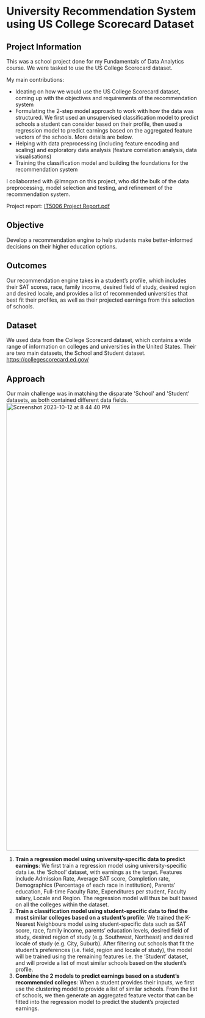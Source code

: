 # University Recommendation System using US College Scorecard Dataset

## Project Information

This was a school project done for my Fundamentals of Data Analytics course. We were tasked to use the US College Scorecard dataset.

My main contributions:
* Ideating on how we would use the US College Scorecard dataset, coming up with the objectives and requirements of the recommendation system
* Formulating the 2-step model approach to work with how the data was structured. We first used an unsupervised classification model to predict schools a student can consider based on their profile, then used a regression model to predict earnings based on the aggregated feature vectors of the schools. More details are below.
* Helping with data preprocessing (including feature encoding and scaling) and exploratory data analysis (feature correlation analysis, data visualisations)
* Training the classification model and building the foundations for the recommendation system

I collaborated with @lmngxn on this project, who did the bulk of the data preprocessing, model selection and testing, and refinement of the recommendation system.

Project report: [IT5006 Project Report.pdf](https://github.com/vennietweek/uni-recommendation/files/13748350/IT5006.Project.Report.pdf)

## Objective

Develop a recommendation engine to help students make better-informed decisions on their higher education options. 

## Outcomes

Our recommendation engine takes in a student’s profile, which includes their SAT scores, race, family income, desired field of study, desired region and desired locale, and provides a list of recommended universities that best fit their profiles, as well as their projected earnings from this selection of schools.

## Dataset

We used data from the College Scorecard dataset, which contains a wide range of information on colleges and universities in the United States. Their are two main datasets, the School and Student dataset. https://collegescorecard.ed.gov/

## Approach
Our main challenge was in matching the disparate 'School' and 'Student' datasets, as both contained different data fields.
<img width="1172" alt="Screenshot 2023-10-12 at 8 44 40 PM" src="https://github.com/vennietweek/uni-recommendation/assets/19652161/a1f63545-5249-41b8-be0a-7b8e41d32ef6">

1. **Train a regression model using university-specific data to predict earnings**: We first train a regression model using university-specific data i.e. the ‘School’ dataset, with earnings as the target. Features include Admission Rate, Average SAT score, Completion rate, Demographics (Percentage of each race in institution), Parents’ education, Full-time Faculty Rate, Expenditures per student, Faculty salary, Locale and Region. The regression model will thus be built based on all the colleges within the dataset.
2. **Train a classification model using student-specific data to find the most similar colleges based on a student’s profile**: We trained the K-Nearest Neighbours model using student-specific data such as SAT score, race, family income, parents’ education levels, desired field of study, desired region of study (e.g. Southwest, Northeast) and desired locale of study (e.g. City, Suburb). After filtering out schools that fit the student’s preferences (i.e. field, region and locale of study), the model will be trained using the remaining features i.e. the ‘Student’ dataset, and will provide a list of most similar schools based on the student’s profile.
3. **Combine the 2 models to predict earnings based on a student’s recommended colleges**: When a student provides their inputs, we first use the clustering model to provide a list of similar schools. From the list of schools, we then generate an aggregated feature vector that can be fitted into the regression model to predict the student’s projected earnings.
